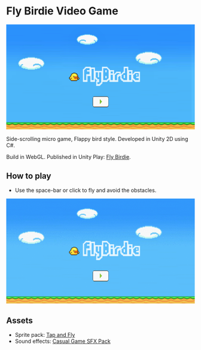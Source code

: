 # Fly Birdie Video Game

<img src="/imgs/FlyBirdie_thumbnail.png" alt="FlyBirdie"/>

Side-scrolling micro game, Flappy bird style. Developed in Unity 2D using C#.

Build in WebGL. Published in Unity Play: [Fly Birdie](https://play.unity.com/mg/other/fly-birdie).

## How to play

* Use the space-bar or click to fly and avoid the obstacles.

<img src="/imgs/FlyBirdie_gif.gif" alt="Demo"/>

## Assets

* Sprite pack: [Tap and Fly](https://assetstore.unity.com/packages/2d/characters/sprite-pack-1-tap-and-fly-21454)
* Sound effects: [Casual Game SFX Pack](https://assetstore.unity.com/packages/audio/sound-fx/free-casual-game-sfx-pack-54116)
